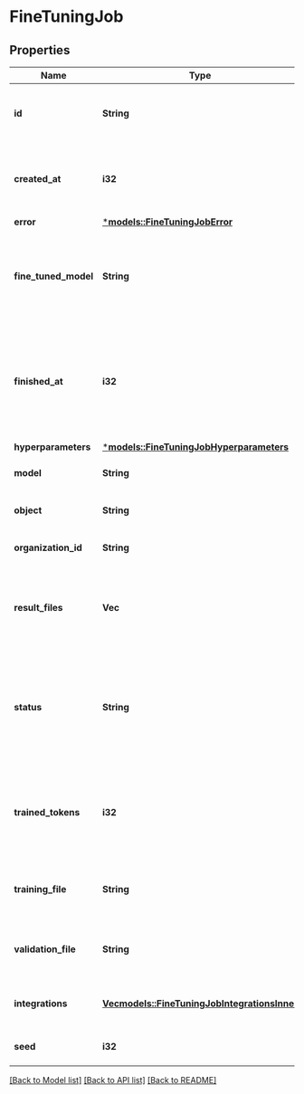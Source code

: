 # FineTuningJob

## Properties
Name | Type | Description | Notes
------------ | ------------- | ------------- | -------------
**id** | **String** | The object identifier, which can be referenced in the API endpoints. | 
**created_at** | **i32** | The Unix timestamp (in seconds) for when the fine-tuning job was created. | 
**error** | [***models::FineTuningJobError**](FineTuningJob_error.md) |  | 
**fine_tuned_model** | **String** | The name of the fine-tuned model that is being created. The value will be null if the fine-tuning job is still running. | 
**finished_at** | **i32** | The Unix timestamp (in seconds) for when the fine-tuning job was finished. The value will be null if the fine-tuning job is still running. | 
**hyperparameters** | [***models::FineTuningJobHyperparameters**](FineTuningJob_hyperparameters.md) |  | 
**model** | **String** | The base model that is being fine-tuned. | 
**object** | **String** | The object type, which is always \"fine_tuning.job\". | 
**organization_id** | **String** | The organization that owns the fine-tuning job. | 
**result_files** | **Vec<String>** | The compiled results file ID(s) for the fine-tuning job. You can retrieve the results with the [Files API](/docs/api-reference/files/retrieve-contents). | 
**status** | **String** | The current status of the fine-tuning job, which can be either `validating_files`, `queued`, `running`, `succeeded`, `failed`, or `cancelled`. | 
**trained_tokens** | **i32** | The total number of billable tokens processed by this fine-tuning job. The value will be null if the fine-tuning job is still running. | 
**training_file** | **String** | The file ID used for training. You can retrieve the training data with the [Files API](/docs/api-reference/files/retrieve-contents). | 
**validation_file** | **String** | The file ID used for validation. You can retrieve the validation results with the [Files API](/docs/api-reference/files/retrieve-contents). | 
**integrations** | [**Vec<models::FineTuningJobIntegrationsInner>**](FineTuningJob_integrations_inner.md) | A list of integrations to enable for this fine-tuning job. | [optional] [default to None]
**seed** | **i32** | The seed used for the fine-tuning job. | 

[[Back to Model list]](../README.md#documentation-for-models) [[Back to API list]](../README.md#documentation-for-api-endpoints) [[Back to README]](../README.md)


